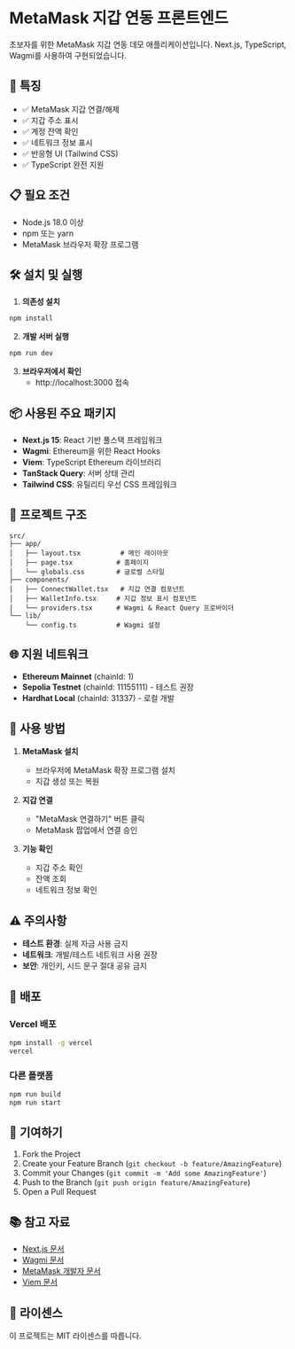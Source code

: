 # MetaMask 지갑 연동 프론트엔드

초보자를 위한 MetaMask 지갑 연동 데모 애플리케이션입니다. Next.js, TypeScript, Wagmi를 사용하여 구현되었습니다.

## 🚀 특징

- ✅ MetaMask 지갑 연결/해제
- ✅ 지갑 주소 표시
- ✅ 계정 잔액 확인
- ✅ 네트워크 정보 표시
- ✅ 반응형 UI (Tailwind CSS)
- ✅ TypeScript 완전 지원

## 📋 필요 조건

- Node.js 18.0 이상
- npm 또는 yarn
- MetaMask 브라우저 확장 프로그램

## 🛠️ 설치 및 실행

1. **의존성 설치**
```bash
npm install
```

2. **개발 서버 실행**
```bash
npm run dev
```

3. **브라우저에서 확인**
   - http://localhost:3000 접속

## 📦 사용된 주요 패키지

- **Next.js 15**: React 기반 풀스택 프레임워크
- **Wagmi**: Ethereum을 위한 React Hooks
- **Viem**: TypeScript Ethereum 라이브러리
- **TanStack Query**: 서버 상태 관리
- **Tailwind CSS**: 유틸리티 우선 CSS 프레임워크

## 🔧 프로젝트 구조

```
src/
├── app/
│   ├── layout.tsx          # 메인 레이아웃
│   ├── page.tsx           # 홈페이지
│   └── globals.css        # 글로벌 스타일
├── components/
│   ├── ConnectWallet.tsx   # 지갑 연결 컴포넌트
│   ├── WalletInfo.tsx     # 지갑 정보 표시 컴포넌트
│   └── providers.tsx      # Wagmi & React Query 프로바이더
└── lib/
    └── config.ts          # Wagmi 설정
```

## 🌐 지원 네트워크

- **Ethereum Mainnet** (chainId: 1)
- **Sepolia Testnet** (chainId: 11155111) - 테스트 권장
- **Hardhat Local** (chainId: 31337) - 로컬 개발

## 🎯 사용 방법

1. **MetaMask 설치**
   - 브라우저에 MetaMask 확장 프로그램 설치
   - 지갑 생성 또는 복원

2. **지갑 연결**
   - "MetaMask 연결하기" 버튼 클릭
   - MetaMask 팝업에서 연결 승인

3. **기능 확인**
   - 지갑 주소 확인
   - 잔액 조회
   - 네트워크 정보 확인

## ⚠️ 주의사항

- **테스트 환경**: 실제 자금 사용 금지
- **네트워크**: 개발/테스트 네트워크 사용 권장
- **보안**: 개인키, 시드 문구 절대 공유 금지

## 🚀 배포

### Vercel 배포
```bash
npm install -g vercel
vercel
```

### 다른 플랫폼
```bash
npm run build
npm run start
```

## 🤝 기여하기

1. Fork the Project
2. Create your Feature Branch (`git checkout -b feature/AmazingFeature`)
3. Commit your Changes (`git commit -m 'Add some AmazingFeature'`)
4. Push to the Branch (`git push origin feature/AmazingFeature`)
5. Open a Pull Request

## 📚 참고 자료

- [Next.js 문서](https://nextjs.org/docs)
- [Wagmi 문서](https://wagmi.sh)
- [MetaMask 개발자 문서](https://docs.metamask.io)
- [Viem 문서](https://viem.sh)

## 📄 라이센스

이 프로젝트는 MIT 라이센스를 따릅니다.
